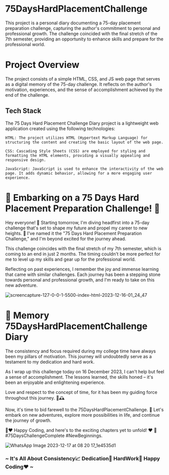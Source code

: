 
# 75DaysHardPlacementChallenge
This project is a personal diary documenting a 75-day placement preparation challenge, capturing the author's commitment to personal and professional growth. The challenge coincided with the final stretch of the 7th semester, providing an opportunity to enhance skills and prepare for the professional world.

# Project Overview

The project consists of a simple HTML, CSS, and JS web page that serves as a digital memory of the 75-day challenge. It reflects on the author's motivation, experiences, and the sense of accomplishment achieved by the end of the challenge.
## Tech Stack

The 75 Days Hard Placement Challenge Diary project is a lightweight web application created using the following technologies:

    HTML: The project utilizes HTML (Hypertext Markup Language) for structuring the content and creating the basic layout of the web page.

    CSS: Cascading Style Sheets (CSS) are employed for styling and formatting the HTML elements, providing a visually appealing and responsive design.

    JavaScript: JavaScript is used to enhance the interactivity of the web page. It adds dynamic behavior, allowing for a more engaging user experience.

# 🚀 Embarking on a 75 Days Hard Placement Preparation Challenge! 🚀

Hey everyone! 👋 Starting tomorrow, I'm diving headfirst into a 75-day challenge that's set to shape my future and propel my career to new heights. 🚀 I've named it the "75 Days Hard Placement Preparation Challenge," and I'm beyond excited for the journey ahead.

This challenge coincides with the final stretch of my 7th semester, which is coming to an end in just 2 months. The timing couldn't be more perfect for me to level up my skills and gear up for the professional world.

Reflecting on past experiences, I remember the joy and immense learning that came with similar challenges. Each journey has been a stepping stone towards personal and professional growth, and I'm ready to take on this new adventure.

![screencapture-127-0-0-1-5500-index-html-2023-12-16-01_24_47](https://github.com/PrinceSinghhub/75DaysHardPlacementChallenge/assets/71000042/2f312713-9a39-4254-9913-a6ec3bba8983)

# 📖 Memory 75DaysHardPlacementChallenge Diary

The consistency and focus required during my college time have always been my pillars of motivation. This journey will undoubtedly serve as a testament to my dedication and hard work.

As I wrap up this challenge today on 16 December 2023, I can't help but feel a sense of accomplishment. The lessons learned, the skills honed – it's been an enjoyable and enlightening experience.

Love and respect to the concept of time, for it has been my guiding force throughout this journey. 🥺🕰️

Now, it's time to bid farewell to the 75DaysHardPlacementChallenge. 🎉 Let's embark on new adventures, explore more possibilities in life, and continue the journey of growth.

🙌♥ Happy Coding, and here's to the exciting chapters yet to unfold! ♥ 🚀 #75DaysChallengeComplete #NewBeginnings.


![WhatsApp Image 2023-12-17 at 08 20 17_1e4535d1](https://github.com/PrinceSinghhub/75DaysHardPlacementChallenge/assets/71000042/11013834-6906-4538-afd7-04da33fab3e3)

### ~ It's All About Consistency📈 Dedication🎯 HardWork💪 Happy Coding❤️ ~


